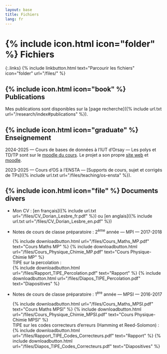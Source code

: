 ```yaml
---
layout: base
title: Fichiers
lang: fr
---
```


# {% include icon.html icon="folder" %} Fichiers

{:.links}
{% include linkbutton.html text="Parcourir les fichiers" icon="folder" url="/files/" %}

## {% include icon.html icon="book" %} Publications

Mes publications sont disponibles sur la [page recherche]({% include url.txt url="/research/index#publications" %}).

## {% include icon.html icon="graduate" %} Enseignement

2024-2025 &mdash; Cours de bases de données à l’IUT d’Orsay &mdash; Les polys et TD/TP sont sur le [moodle du cours](https://cours.iut-orsay.fr/course/view.php?id=925). Le projet a son propre [site web](https://s104-creabd.gitpages.iut-orsay.fr/sujet/) et [moodle](https://cours.iut-orsay.fr/course/view.php?id=2503).

2023-2025 &mdash; Cours d’OS à l’ENSTA &mdash;
[Supports de cours, sujet et corrigés de TPs]({% include url.txt url="/files/teaching/os-ensta" %}).

## {% include icon.html icon="file" %} Documents divers

- Mon CV : [en français]({% include url.txt url="/files/CV_Dorian_Lesbre_fr.pdf" %}) ou [en anglais]({% include url.txt url="/files/CV_Dorian_Lesbre_en.pdf" %})

- Notes de cours de classe préparatoire : 2<sup>ème</sup> année &mdash; MPI &mdash; 2017-2018
  <div class="llinks">
    {% include downloadbutton.html url="/files/Cours_Maths_MP.pdf" text="Cours Maths MP" %}
    {% include downloadbutton.html url="/files/Cours_Physique_Chimie_MP.pdf" text="Cours Physique-Chimie MP" %}
  </div>
  <span title="Travail d’Initiative Personnelle Encadré">TIPE</span> sur la percolation :
    <div class="llinks">
    {% include downloadbutton.html url="/files/Rapport_TIPE_Percolation.pdf" text="Rapport" %}
    {% include downloadbutton.html url="/files/Diapos_TIPE_Percolation.pdf" text="Diapositives" %}
  </div>

- Notes de cours de classe préparatoire : 1<sup>ère</sup> année &mdash; MPSI &mdash; 2016-2017
  <div class="llinks">
    {% include downloadbutton.html url="/files/Cours_Maths_MPSI.pdf" text="Cours Maths MPSI" %}
    {% include downloadbutton.html url="/files/Cours_Physique_Chimie_MPSI.pdf" text="Cours Physique-Chimie MPSI" %}
  </div>
  <span title="Travail d’Initiative Personnelle Encadré">TIPE</span> sur les codes correcteurs d’erreurs (Hamming et Reed-Solomon) :
  <div class="llinks">
    {% include downloadbutton.html url="/files/Rapport_TIPE_Codes_Correcteurs.pdf" text="Rapport" %}
    {% include downloadbutton.html url="/files/Diapos_TIPE_Codes_Correcteurs.pdf" text="Diapositives" %}
  </div>
